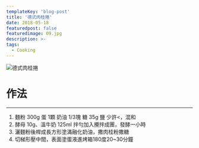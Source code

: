```yaml
---
templateKey: 'blog-post'
title: '德式肉桂捲'
date: 2018-05-18
featuredpost: false
featuredimage: 09.jpg
description: >-
tags:
  - Cooking
---
```

![德式肉桂捲](/09.jpg)

# 作法
___
  
1.  麵粉 300g 蛋 1顆 奶油 1/3塊 糖 35g
鹽 少許<，混和
2.  酵母 10g、溫牛奶 125ml 拌勻加入攪拌成團，發酵一小時
3.  灑麵粉後桿成長方形塗滿融化奶油，撒肉桂粉撒糖
4.  切梯形壓中間，表面塗蛋液進烤箱180度20~30分鐘


